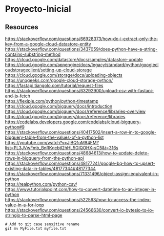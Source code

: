 # Proyecto-Inicial

## Resources
https://stackoverflow.com/questions/66928373/how-do-i-extract-only-the-key-from-a-google-cloud-datastore-entity  
https://stackoverflow.com/questions/3437059/does-python-have-a-string-contains-substring-method  
https://cloud.google.com/datastore/docs/samples/datastore-update  
https://cloud.google.com/appengine/docs/legacy/standard/python/googlecloudstorageclient/setting-up-cloud-storage  
https://cloud.google.com/storage/docs/uploading-objects  
https://unogeeks.com/google-cloud-storage-python/  
https://fastapi.tiangolo.com/tutorial/request-files  
https://stackoverflow.com/questions/63292900/upload-csv-with-fastapi-and-js-fetch  
https://flexiple.com/python/python-timestamp  
https://cloud.google.com/bigquery/docs/introduction  
https://cloud.google.com/bigquery/docs/reference/libraries-overview  
https://cloud.google.com/bigquery/docs/reference/libraries  
https://codelabs.developers.google.com/codelabs/cloud-bigquery-python#9  
https://stackoverflow.com/questions/40417502/insert-a-row-in-to-google-bigquery-table-from-the-values-of-a-python-list  
https://youtube.com/watch?v=JjBQ1qM84FM?list=PL3JVwFmb_BnRKqcbtl2hHL5GIQOHX-sC5&t=316s  
https://stackoverflow.com/questions/48684613/how-to-update-delete-rows-in-bigquery-from-the-python-api  
https://stackoverflow.com/questions/48177241/google-bq-how-to-upsert-existing-data-in-tables/48177344#48177344  
https://stackoverflow.com/questions/71331496/object-assign-equivalent-in-python  
https://realpython.com/python-csv/  
https://www.tutorialspoint.com/how-to-convert-datetime-to-an-integer-in-python  
https://stackoverflow.com/questions/522563/how-to-access-the-index-value-in-a-for-loop  
https://stackoverflow.com/questions/24566630/convert-io-bytesio-to-io-stringio-to-parse-html-page  



```console
# Add to git case sensitive rename
git mv MyFile.txt myfile.txt
```
